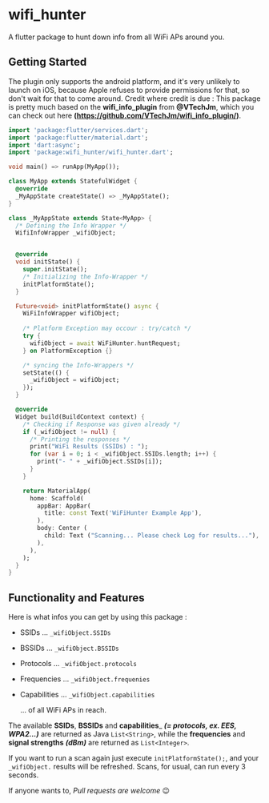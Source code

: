 # wifi_hunter

A flutter package to hunt down info from all WiFi APs around you.

## Getting Started
The plugin only supports the android platform, and it's very unlikely to launch on iOS, because Apple refuses to provide permissions for that, so don't wait for that to come around.
Credit where credit is due : This package is pretty much based on the __wifi_info_plugin__ from __@VTechJm__, which you can check out here __(https://github.com/VTechJm/wifi_info_plugin/)__.

```dart
import 'package:flutter/services.dart';
import 'package:flutter/material.dart';
import 'dart:async';
import 'package:wifi_hunter/wifi_hunter.dart';

void main() => runApp(MyApp());

class MyApp extends StatefulWidget {
  @override
  _MyAppState createState() => _MyAppState();
}

class _MyAppState extends State<MyApp> {
  /* Defining the Info Wrapper */
  WifiInfoWrapper _wifiObject;                                      


  @override
  void initState() {
    super.initState();
    /* Initializing the Info-Wrapper */
    initPlatformState();                                            
  }

  Future<void> initPlatformState() async {
    WiFiInfoWrapper wifiObject;
    
    /* Platform Exception may occour : try/catch */
    try {
      wifiObject = await WiFiHunter.huntRequest;
    } on PlatformException {}

    /* syncing the Info-Wrappers */
    setState(() {
      _wifiObject = wifiObject;
    });
  }

  @override
  Widget build(BuildContext context) {
    /* Checking if Response was given already */
    if (_wifiObject != null) {
      /* Printing the responses */
      print("WiFi Results (SSIDs) : ");
      for (var i = 0; i < _wifiObject.SSIDs.length; i++) {
        print("- " + _wifiObject.SSIDs[i]);
      }
    }

    return MaterialApp(
      home: Scaffold(
        appBar: AppBar(
          title: const Text('WiFiHunter Example App'),
        ),
        body: Center (
          child: Text ("Scanning... Please check Log for results..."),
        ),
      ),
    );
  }
}
```

## Functionality and Features
Here is what infos you can get by using this package :

  * SSIDs ...                         ```_wifiObject.SSIDs```
  * BSSIDs ...                        ```_wifiObject.BSSIDs```
  * Protocols ...                     ```_wifiObject.protocols```
  * Frequencies ...                   ```_wifiObject.frequenies```
  * Capabilities ...                  ```_wifiObject.capabilities```
  
    ... of all WiFi APs in reach.
    

The available __SSIDs__, __BSSIDs__ and __capabilities___ ___(= protocols, ex. EES, WPA2...)___ are returned as Java ```List<String>```,
while the __frequencies__ and __signal strengths__ ___(dBm)___ are returned as ```List<Integer>```.


If you want to run a scan again just execute ```initPlatformState();```, and your ```_wifiObject.``` results will be refreshed.
Scans, for usual, can run every 3 seconds.

If anyone wants to, _Pull requests are welcome_ 😉 







